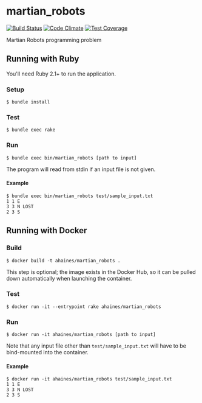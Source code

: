 # martian_robots

[![Build Status](https://travis-ci.org/haines/martian_robots.svg?branch=master)](https://travis-ci.org/haines/martian_robots)
[![Code Climate](https://codeclimate.com/github/haines/martian_robots/badges/gpa.svg)](https://codeclimate.com/github/haines/martian_robots)
[![Test Coverage](https://codeclimate.com/github/haines/martian_robots/badges/coverage.svg)](https://codeclimate.com/github/haines/martian_robots/coverage)

Martian Robots programming problem

## Running with Ruby

You'll need Ruby 2.1+ to run the application.

### Setup

```console
$ bundle install
```

### Test

```console
$ bundle exec rake
```

### Run

```console
$ bundle exec bin/martian_robots [path to input]
```

The program will read from stdin if an input file is not given.

#### Example

```console
$ bundle exec bin/martian_robots test/sample_input.txt
1 1 E
3 3 N LOST
2 3 S
```

## Running with Docker

### Build

```console
$ docker build -t ahaines/martian_robots .
```

This step is optional; the image exists in the Docker Hub, so it can be pulled down automatically when launching the container.

### Test

```console
$ docker run -it --entrypoint rake ahaines/martian_robots
```

### Run

```console
$ docker run -it ahaines/martian_robots [path to input]
```

Note that any input file other than `test/sample_input.txt` will have to be bind-mounted into the container.

#### Example

```console
$ docker run -it ahaines/martian_robots test/sample_input.txt
1 1 E
3 3 N LOST
2 3 S
```
